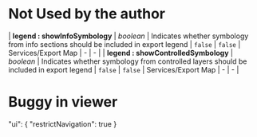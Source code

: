 
# Not Used by the author

| **legend : showInfoSymbology** | *boolean* | Indicates whether symbology from info sections should be included in export legend | `false` | `false` | Services/Export Map | - | - |
| **legend : showControlledSymbology** | *boolean* | Indicates whether symbology from controlled layers should be included in export legend | `false` | `false` | Services/Export Map | - | - |


# Buggy in viewer

"ui": {
    "restrictNavigation": true
}
